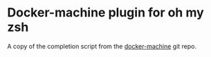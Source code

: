 # Docker-machine plugin for oh my zsh

A copy of the completion script from the [docker-machine](https://github.com/docker/machine/blob/master/contrib/completion/zsh/_docker-machine) git repo.

